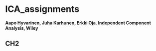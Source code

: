 # ICA_assignments

**Aapo Hyvarinen, Juha Karhunen, Erkki Oja.
Independent Component Analysis, Wiley**

## CH2

